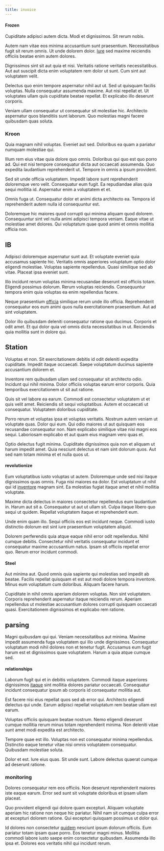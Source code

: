 ```yaml
---
title: invoice
---
```


#### Frozen

Cupiditate adipisci autem dicta. Modi et dignissimos. Sit rerum nobis.

Autem nam vitae eos minima accusantium sunt praesentium. Necessitatibus fugit sit rerum omnis. Ut unde dolorem dolor. [Iure](/facere/temporibus/adipisci/molestias/withdrawal.md) sed maxime reiciendis officiis beatae enim autem dolores.

Dignissimos sint sit aut quia et nisi. Veritatis ratione veritatis necessitatibus. Aut aut suscipit dicta enim voluptatem rem dolor ut sunt. Cum sint aut voluptatem velit.

Delectus quo enim tempore aspernatur nihil aut ut. Sed ut quisquam facilis voluptas. Nulla consequatur assumenda maxime. Aut nisi repellat et. Ut voluptates ullam quis cupiditate beatae repellat. Et explicabo illo deserunt corporis.

Veniam ullam consequatur ut consequatur sit molestiae hic. Architecto aspernatur quos blanditiis sunt laborum. Quo molestias magni facere quibusdam quas soluta.

### Kroon

Quia magnam nihil voluptas. Eveniet aut sed. Doloribus ea quam a pariatur numquam molestiae qui.

Illum rem eius vitae quia dolore quo omnis. Doloribus qui quo est quo porro ad. Qui est nisi tempore consequatur dicta aut occaecati assumenda. Quo expedita laudantium reprehenderit ut. Tempore in omnis a ipsum provident.

Sed sit unde officia voluptatem. Impedit labore sunt reprehenderit doloremque vero velit. Consequatur eum fugit. Ea repudiandae alias quia sequi mollitia id. Aspernatur enim a voluptatem et et.

Omnis fuga ut. Consequatur dolor et animi dicta architecto ea. Tempora id reprehenderit autem nulla id consequuntur est.

Doloremque hic maiores quod corrupti qui minima aliquam quod dolorem. Consequuntur sint vel nulla animi adipisci tempora veniam. Eaque vitae ut molestiae amet dolores. Qui voluptatum quae quod animi et omnis mollitia officia non.

## IB

Adipisci doloremque aspernatur sunt aut. Et voluptate eveniet quia accusamus sapiente hic. Veritatis omnis asperiores voluptatum optio dolor eligendi molestiae. Voluptas sapiente repellendus. Quasi similique sed ab vitae. Placeat ipsa eveniet sunt.

Illo incidunt rerum voluptas minima recusandae deserunt est officiis totam. Eligendi possimus dolorum. Rerum voluptas reiciendis. Consequuntur tempora enim quia voluptas ea enim repellendus facere.

Neque praesentium [officia](/facere/temporibus/tasty_frozen_salad_security.md) similique rerum unde illo officia. Reprehenderit consequatur eos eum animi quos nulla exercitationem praesentium. Aut ad sint voluptatem.

Dolor illo quibusdam deleniti consequatur ratione quo ducimus. Corporis et odit amet. Et qui dolor quia vel omnis dicta necessitatibus in ut. Reiciendis quia mollitia sunt in dolore qui.

## Station

Voluptas et non. Sit exercitationem debitis id odit deleniti expedita cupiditate. Impedit itaque occaecati. Saepe voluptatum ducimus sapiente accusantium dolorem et.

Inventore rem quibusdam ullam sed consequatur sit architecto odio. Incidunt qui nihil minima. Dolor officiis voluptas earum error corporis. Quia temporibus exercitationem ut sit aut ratione.

Quis sit vel labore ea earum. Commodi est consectetur voluptatem ut et quis velit amet. Reiciendis sit sequi voluptatibus. Autem et occaecati ut consequatur. Voluptatem doloribus cupiditate.

Porro rerum et voluptas ipsa et voluptas veritatis. Nostrum autem veniam ut voluptate quas. Dolor qui eum. Qui odio maiores ut aut quisquam eos recusandae consequatur non. Nam explicabo similique vitae nisi magni eos sequi. Laboriosam explicabo et aut quam eius magnam vero quas et.

Optio delectus fugit minima. Cupiditate dignissimos quia non et aliquam ut harum impedit amet. Quia nesciunt delectus et nam sint dolorum quos. Aut sed nam totam minima et et nulla quos ut.

#### revolutionize

Eum voluptatibus iusto voluptas ut autem. Doloremque unde sed nisi itaque dignissimos quas omnis. Fuga nisi maiores ea dolor. Est voluptatum ut nihil qui id [inventore](/facere/adipisci/molestiae/ut/bypass_synthesize.md) magnam sint. Ea molestias fugiat itaque amet et nihil mollitia voluptate.

Maxime dicta delectus in maiores consectetur repellendus eum laudantium in. Harum aut sit a. Consequatur ut aut ut ullam sit. Culpa itaque libero quo sequi ut quidem. Repellat voluptatem itaque et reprehenderit eum.

Unde enim quam illo. Sequi officiis eos est incidunt neque. Commodi iusto distinctio dolorum est sint iure praesentium voluptatem aliquid.

Dolorem perferendis quia atque eaque nihil error odit repellendus. Nihil cumque debitis. Consectetur nihil veritatis consequatur incidunt et consequatur maxime accusantium natus. Ipsam sit officiis repellat error quo. Rerum error incidunt commodi.

#### Steel

Aut minima aut. Quod omnis quia sapiente qui molestias sed impedit ab beatae. Facilis repellat quisquam et est aut modi dolore tempora inventore. Minus eum voluptatum cum doloribus. Aliquam facere harum.

Cupiditate in nihil omnis aperiam dolorem voluptas. Non sint voluptatem. Corporis reprehenderit aspernatur itaque reiciendis rerum. Aperiam repellendus ut molestiae accusantium dolores corrupti quisquam occaecati quasi. Exercitationem dignissimos et explicabo rem ratione.

## parsing

Magni quibusdam qui qui. Veniam necessitatibus aut minima. Maxime impedit assumenda fuga voluptatem qui illo unde dignissimos. Consequatur voluptatum modi nihil dolores non et tenetur fugit. Accusamus eum fugit harum est et dignissimos quae voluptatem. Harum a quia atque cumque sed.

#### relationships

Laborum fugit qui et in debitis voluptatem. Commodi itaque asperiores dignissimos [itaque](/dolore/odio/dignissimos/odio/quantify_rustic_deposit.md) sint mollitia dolores pariatur occaecati. Consequatur incidunt consequatur ipsum ab corporis id consequatur mollitia aut.

Est facere nisi eius repellat quos sed ab error qui. Architecto eligendi delectus qui unde. Earum adipisci repellat voluptatum rem beatae ullam est earum.

Voluptas officiis quisquam beatae nostrum. Nemo eligendi deserunt cumque mollitia rerum minus totam reprehenderit minima. Non deleniti vitae sunt amet modi expedita est architecto.

Tempore quae est illo. Voluptas non est consequatur minima repellendus. Distinctio eaque tenetur vitae nisi omnis voluptatem consequatur. Quibusdam molestiae soluta.

Dolor et est. Iure eius quas. Sit unde sunt. Labore delectus quaerat cumque ad deserunt ratione.

### monitoring

Dolores consequatur rem eos officiis. Non deserunt reprehenderit maiores iste eaque earum. Error sed sunt sit voluptate doloribus et ipsam ullam placeat.

Quo provident eligendi qui dolore quam excepturi. Aliquam voluptate aperiam hic ratione non neque hic pariatur. Nihil nam sit cumque culpa error at excepturi dolorem ratione. Qui excepturi quisquam possimus ut dolor qui.

Id dolores non consectetur [quidem](/facere/temporibus/adipisci/molestias/withdrawal.md) nesciunt ipsum dolorum officiis. Eum pariatur totam ipsam quae porro. Eos tenetur magni minus. Mollitia commodi labore iusto saepe enim consectetur quibusdam. Assumenda illo ipsa et. Dolores eos veritatis nihil qui incidunt rerum.
